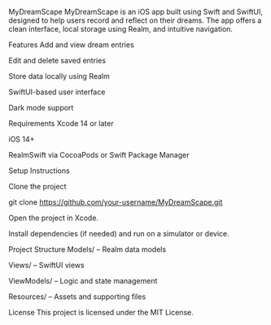 MyDreamScape
MyDreamScape is an iOS app built using Swift and SwiftUI, designed to help users record and reflect on their dreams. The app offers a clean interface, local storage using Realm, and intuitive navigation.

Features
Add and view dream entries

Edit and delete saved entries

Store data locally using Realm

SwiftUI-based user interface

Dark mode support

Requirements
Xcode 14 or later

iOS 14+

RealmSwift via CocoaPods or Swift Package Manager

Setup Instructions

Clone the project 

git clone https://github.com/your-username/MyDreamScape.git

Open the project in Xcode.

Install dependencies (if needed) and run on a simulator or device.

Project Structure
Models/ – Realm data models

Views/ – SwiftUI views

ViewModels/ – Logic and state management

Resources/ – Assets and supporting files

License
This project is licensed under the MIT License.
